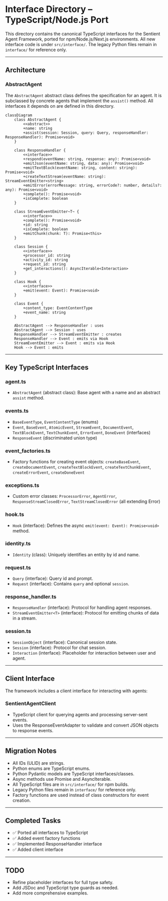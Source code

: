 # Interface Directory – TypeScript/Node.js Port

This directory contains the canonical TypeScript interfaces for the Sentient Agent Framework, ported for npm/Node.js/Next.js environments. All new interface code is under `src/interface/`. The legacy Python files remain in `interface/` for reference only.

---

## Architecture

### AbstractAgent

The `AbstractAgent` abstract class defines the specification for an agent. It is subclassed by concrete agents that implement the `assist()` method. All interfaces it depends on are defined in this directory.

```mermaid
classDiagram
    class AbstractAgent {
        <<abstract>>
        +name: string
        +assist(session: Session, query: Query, responseHandler: ResponseHandler): Promise<void>
    }

    class ResponseHandler {
        <<interface>>
        +respond(eventName: string, response: any): Promise<void>
        +emitJson(eventName: string, data: any): Promise<void>
        +emitTextBlock(eventName: string, content: string): Promise<void>
        +createTextStream(eventName: string): StreamEventEmitter<string>
        +emitError(errorMessage: string, errorCode?: number, details?: any): Promise<void>
        +complete(): Promise<void>
        +isComplete: boolean
    }

    class StreamEventEmitter~T~ {
        <<interface>>
        +complete(): Promise<void>
        +id: string
        +isComplete: boolean
        +emitChunk(chunk: T): Promise<this>
    }

    class Session {
        <<interface>>
        +processor_id: string
        +activity_id: string
        +request_id: string
        +get_interactions(): AsyncIterable<Interaction>
    }

    class Hook {
        <<interface>>
        +emit(event: Event): Promise<void>
    }

    class Event {
        +content_type: EventContentType
        +event_name: string
    }

    AbstractAgent --> ResponseHandler : uses
    AbstractAgent --> Session : uses
    ResponseHandler --> StreamEventEmitter : creates
    ResponseHandler --> Event : emits via Hook
    StreamEventEmitter --> Event : emits via Hook
    Hook --> Event : emits
```

---

## Key TypeScript Interfaces

### agent.ts

- `AbstractAgent` (abstract class): Base agent with a name and an abstract `assist` method.

### events.ts

- `BaseEventType`, `EventContentType` (enums)
- `Event`, `BaseEvent`, `AtomicEvent`, `StreamEvent`, `DocumentEvent`, `TextBlockEvent`, `TextChunkEvent`, `ErrorEvent`, `DoneEvent` (interfaces)
- `ResponseEvent` (discriminated union type)

### event_factories.ts

- Factory functions for creating event objects: `createBaseEvent`, `createDocumentEvent`, `createTextBlockEvent`, `createTextChunkEvent`, `createErrorEvent`, `createDoneEvent`

### exceptions.ts

- Custom error classes: `ProcessorError`, `AgentError`, `ResponseStreamClosedError`, `TextStreamClosedError` (all extending Error)

### hook.ts

- `Hook` (interface): Defines the async `emit(event: Event): Promise<void>` method.

### identity.ts

- `Identity` (class): Uniquely identifies an entity by id and name.

### request.ts

- `Query` (interface): Query id and prompt.
- `Request` (interface): Contains `query` and optional `session`.

### response_handler.ts

- `ResponseHandler` (interface): Protocol for handling agent responses.
- `StreamEventEmitter<T>` (interface): Protocol for emitting chunks of data in a stream.

### session.ts

- `SessionObject` (interface): Canonical session state.
- `Session` (interface): Protocol for chat session.
- `Interaction` (interface): Placeholder for interaction between user and agent.

---

## Client Interface

The framework includes a client interface for interacting with agents:

### SentientAgentClient

- TypeScript client for querying agents and processing server-sent events.
- Uses the ResponseEventAdapter to validate and convert JSON objects to response events.

---

## Migration Notes

- All IDs (ULID) are strings.
- Python enums are TypeScript enums.
- Python Pydantic models are TypeScript interfaces/classes.
- Async methods use Promise and AsyncIterable.
- All TypeScript files are in `src/interface/` for npm builds.
- Legacy Python files remain in `interface/` for reference only.
- Factory functions are used instead of class constructors for event creation.

---

## Completed Tasks

- ✅ Ported all interfaces to TypeScript
- ✅ Added event factory functions
- ✅ Implemented ResponseHandler interface
- ✅ Added client interface

---

## TODO

- Refine placeholder interfaces for full type safety.
- Add JSDoc and TypeScript type guards as needed.
- Add more comprehensive examples.
